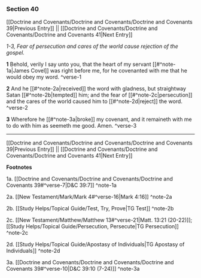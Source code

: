 ### Section 40

[[Doctrine and Covenants/Doctrine and Covenants/Doctrine and Covenants 39|Previous Entry]]  ||  [[Doctrine and Covenants/Doctrine and Covenants/Doctrine and Covenants 41|Next Entry]]

*1-3, Fear of persecution and cares of the world cause rejection of the gospel.*

**1**  Behold, verily I say unto you, that the heart of my servant [[#^note-1a|James Covel]] was right before me, for he covenanted with me that he would obey my word. ^verse-1

**2**  And he [[#^note-2a|received]] the word with gladness, but straightway Satan [[#^note-2b|tempted]] him; and the fear of [[#^note-2c|persecution]] and the cares of the world caused him to [[#^note-2d|reject]] the word. ^verse-2

**3**  Wherefore he [[#^note-3a|broke]] my covenant, and it remaineth with me to do with him as seemeth me good. Amen. ^verse-3


---
[[Doctrine and Covenants/Doctrine and Covenants/Doctrine and Covenants 39|Previous Entry]]  ||  [[Doctrine and Covenants/Doctrine and Covenants/Doctrine and Covenants 41|Next Entry]]


**Footnotes**


1a. [[Doctrine and Covenants/Doctrine and Covenants/Doctrine and Covenants 39#^verse-7|D&C 39:7]] ^note-1a

2a. [[New Testament/Mark/Mark 4#^verse-16|Mark 4:16]] ^note-2a

2b. [[Study Helps/Topical Guide/Test, Try, Prove|TG Test]] ^note-2b

2c. [[New Testament/Matthew/Matthew 13#^verse-21|Matt. 13:21 (20-22)]]; [[Study Helps/Topical Guide/Persecution, Persecute|TG Persecution]] ^note-2c

2d. [[Study Helps/Topical Guide/Apostasy of Individuals|TG Apostasy of Individuals]] ^note-2d

3a. [[Doctrine and Covenants/Doctrine and Covenants/Doctrine and Covenants 39#^verse-10|D&C 39:10 (7-24)]] ^note-3a